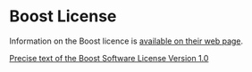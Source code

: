 # Boost License

Information on the Boost licence is [available on their web page](https://www.boost.org/users/license.html).

[Precise text of the Boost Software License Version 1.0](https://www.boost.org/LICENSE_1_0.txt)
